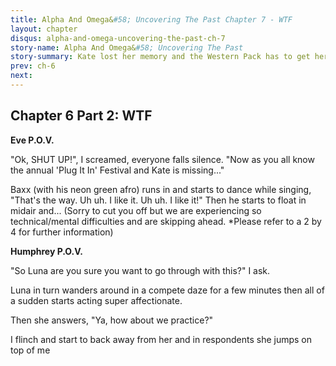 ```yaml
---
title: Alpha And Omega&#58; Uncovering The Past Chapter 7 - WTF
layout: chapter
disqus: alpha-and-omega-uncovering-the-past-ch-7
story-name: Alpha And Omega&#58; Uncovering The Past
story-summary: Kate lost her memory and the Western Pack has to get her back but will she come back after she meets Caileb the old Southern Pack Leader?
prev: ch-6
next: 
---
```


## Chapter 6 Part 2: WTF ##

**Eve P.O.V.**

"Ok, SHUT UP!", I screamed, everyone falls silence. "Now as you all know the annual 'Plug It In' Festival and Kate is missing..."

Baxx (with his neon green afro) runs in and starts to dance while singing, "That's the way. Uh uh. I like it. Uh uh. I like it!" Then he starts to float in midair and... (Sorry to cut you off but we are experiencing so technical/mental difficulties and are skipping ahead. *Please refer to a 2 by 4 for further information)

**Humphrey P.O.V.**

"So Luna are you sure you want to go through with this?" I ask.

Luna in turn wanders around in a compete daze for a few minutes then all of a sudden starts acting super affectionate.

Then she answers, "Ya, how about we practice?"

I flinch and start to back away from her and in respondents she jumps on top of me
